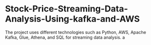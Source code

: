 # Stock-Price-Streaming-Data-Analysis-Using-kafka-and-AWS
The project uses different technologies such as Python, AWS, Apache Kafka, Glue, Athena, and SQL for streaming data analysis. a
